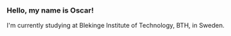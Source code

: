 ### Hello, my name is Oscar!
I'm currently studying at Blekinge Institute of Technology, BTH, in Sweden.


